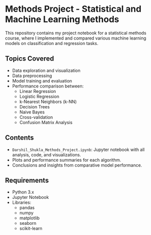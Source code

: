 # Methods Project - Statistical and Machine Learning Methods

This repository contains my project notebook for a statistical methods course, where I implemented and compared various machine learning models on classification and regression tasks.

## Topics Covered

- Data exploration and visualization
- Data preprocessing
- Model training and evaluation
- Performance comparison between:
  - Linear Regression
  - Logistic Regression
  - k-Nearest Neighbors (k-NN)
  - Decision Trees
  - Naive Bayes
  - Cross-validation
  - Confusion Matrix Analysis

## Contents

- `Darshil_Shukla_Methods_Project.ipynb`: Jupyter notebook with all analysis, code, and visualizations.
- Plots and performance summaries for each algorithm.
- Conclusions and insights from comparative model performance.

## Requirements

- Python 3.x
- Jupyter Notebook
- Libraries:
  - pandas
  - numpy
  - matplotlib
  - seaborn
  - scikit-learn
